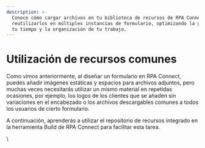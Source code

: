 ```yaml
---
description: >-
  Conoce cómo cargar archivos en tu biblioteca de recursos de RPA Connect para
  reutilizarlos en múltiples instancias de formulario, optimizando la gestión de
  tu tiempo y la organización de tu trabajo.
---
```


# Utilización de recursos comunes

Como vimos anteriormente, al diseñar un formulario en RPA Connect, puedes añadir imágenes estáticas y espacios para archivos adjuntos, pero muchas veces necesitarás utilizar un mismo material en repetidas ocasiones, por ejemplo, los logos de los clientes que se añaden sin variaciones en el encabezado o los archivos descargables comunes a todos los usuarios de cierto formulario.&#x20;

A continuación, aprenderás a utilizar el repositorio de recursos integrado en la herramienta Build de RPA Connect para facilitar esta tarea.

\
